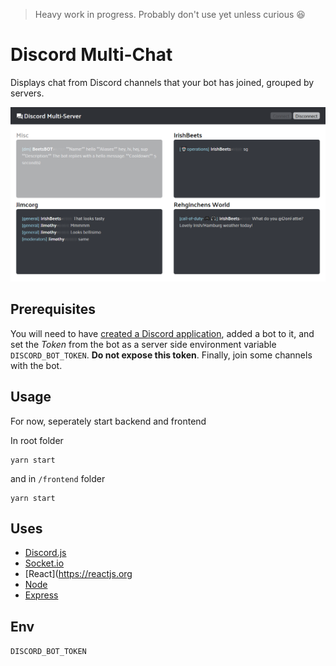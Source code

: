 > Heavy work in progress. Probably don't use yet unless curious 😆

# Discord Multi-Chat

Displays chat from Discord channels that your bot has joined, grouped by servers.

![Example](example.png)

## Prerequisites
You will need to have [created a Discord application](https://discord.com/developers/applications/), added a bot to it, and set the _Token_ from the bot as a server side environment variable `DISCORD_BOT_TOKEN`. **Do not expose this token**. Finally, join some channels with the bot.

## Usage
For now, seperately start backend and frontend

In root folder
```
yarn start
```
and in `/frontend` folder
```
yarn start
```

## Uses

-   [Discord.js](https://discordjs.guide)
-   [Socket.io](https://socket.io/)
-   [React](https://reactjs.org
-   [Node](https://nodejs.org/en/)
-   [Express](https://expressjs.com/)


## Env

`DISCORD_BOT_TOKEN`
